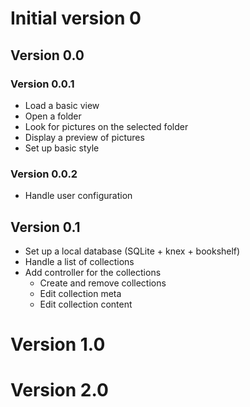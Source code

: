 # Initial version 0

## Version 0.0

### Version 0.0.1

* Load a basic view
* Open a folder
* Look for pictures on the selected folder
* Display a preview of pictures
* Set up basic style

### Version 0.0.2

* Handle user configuration

## Version 0.1

* Set up a local database (SQLite + knex + bookshelf)
* Handle a list of collections
* Add controller for the collections
  * Create and remove collections
  * Edit collection meta
  * Edit collection content

# Version 1.0

# Version 2.0
